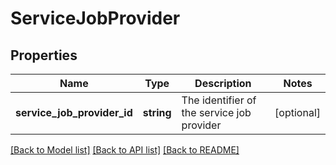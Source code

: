 # ServiceJobProvider

## Properties
Name | Type | Description | Notes
------------ | ------------- | ------------- | -------------
**service_job_provider_id** | **string** | The identifier of the service job provider | [optional] 

[[Back to Model list]](../../README.md#documentation-for-models) [[Back to API list]](../../README.md#documentation-for-api-endpoints) [[Back to README]](../../README.md)

